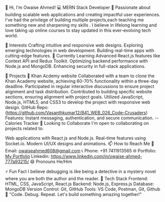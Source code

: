 👋 Hi, I'm Owaise Ahmed!
💻 MERN Stack Developer
🌟 Passionate about building scalable web applications and creating impactful user experiences.
I've had the privilege of building multiple projects,each teaching me something new and sharpening my skills
. I believe in lifelong learning and love taking up online courses to stay updated in this ever-evolving tech world.

👀 Interests
Crafting intuitive and responsive web designs.
Exploring emerging technologies in web development.
Building real-time apps with cutting-edge features.
🌱 Currently Learning
Advanced React.js features like Context API and Redux Toolkit.
Optimizing backend performance with Node.js and MongoDB.
Enhancing security in full-stack applications.


💼 Projects
🔗 Khan Acdemy website
Collaborated with a team to clone the Khan Academy website, achieving 60-70% functionality within a three-day deadline.
Participated in regular interactive discussions to ensure project alignment and task distribution.
Contributed to building specific website sections, ensuring alignment with project goals.
Utilized JavaScript, Node.js, HTML5, and CSS3 to develop the project with responsive web design.
GitHub Repo: (https://github.com/Vasanthkumar12/B41_WEB_026_Code-Crusaders)
Features: Instant messaging, authentication, and secure communication. -- Calories Tracker
💞️ Looking to Collaborate
I'm open to collaborating on projects related to:

Web applications with React.js and Node.js.
Real-time features using Socket.io.
Modern UI/UX designs and animations.
📫 How to Reach Me
📧 Email: owaiseahmed608@gmail.com
📞 Phone: +91 7411913565
🌐 Portfolio: [My Portfolio](https://owaiseaahmed.github.io/)
Linkedin: https://www.linkedin.com/in/owaise-ahmed-777a93215/
😄 Pronouns
He/Him

⚡ Fun Fact
I believe debugging is like being a detective in a mystery novel where you are both the author and the reader.
🚀 Tech Stack
Frontend: HTML, CSS, JavaScript, React.js
Backend: Node.js, Express.js
Database: MongoDB
Version Control: Git, GitHub
Tools: VS Code, Postman, Git, Github
🎯 "Code. Debug. Repeat. Let's build something amazing together!"
